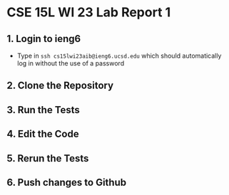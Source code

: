 # CSE 15L WI 23 Lab Report 1

## 1. Login to ieng6

  - Type in `ssh cs15lwi23aib@ieng6.ucsd.edu` which should automatically log in without the use of a password

## 2. Clone the Repository

## 3. Run the Tests

## 4. Edit the Code

## 5. Rerun the Tests

## 6. Push changes to Github
